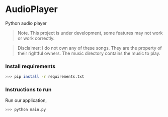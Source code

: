 # AudioPlayer
Python audio player

> Note. This project is under development, some features may not work or work correctly. 

> Disclaimer: I do not own any of these songs. They are the property of their rightful owners.
The music directory contains the music to play.

### Install requirements

```sh
>>> pip install -r requirements.txt
```

### Instructions to run

Run our application,

```sh
>>> python main.py
```
